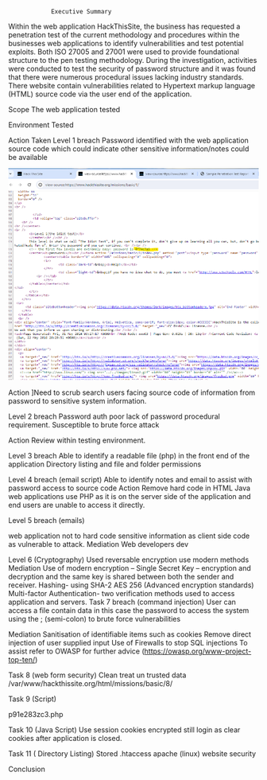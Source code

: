 

                Executive Summary

Within the web application HackThisSite, the business has requested a penetration test of the current methodology and procedures within the businesses web applications to identify vulnerabilities and test potential exploits. Both ISO 27005 and 27001 were used to provide foundational structure to the pen testing methodology.
During the investigation, activities were conducted to test the security of password structure and it was found that there were numerous procedural issues lacking industry standards.  There website contain vulnerabilities related to Hypertext markup language (HTML) source code via the user end of the application. 


Scope
The web application tested 


Environment Tested 

Action Taken
Level 1 breach 
Password identified with the web application source code which could indicate other sensitive information/notes could be available

![alt text](Images/Task_1_Spassword.png)

Action
]Need to scrub search users facing source code of information from password to sensitive system information.

Level 2 breach
Password auth poor lack of password procedural requirement.
Susceptible to brute force attack

Action
Review within testing environment. 

Level 3 breach
Able to identify a readable file (php) in the front end of the application 
Directory listing and file and folder permissions

Level 4 breach (email script)
Able to identify notes and email to assist with password access to source code 
Action
Remove hard code in HTML Java web applications  use PHP as it is on the server side of the application and end users are unable to access it directly.

Level 5 breach (emails)

web application not to hard code sensitive information as client side code as vulnerable to attack.
Mediation 
 	Web developers dev

Level 6 (Cryptography)
Used reversable encryption use modern methods 
Mediation
Use of modern encryption – 
Single Secret Key – encryption and decryption and the same key is shared between both the sender and receiver.
Hashing- using SHA-2 AES 256 (Advanced encryption standards)
Multi-factor Authentication- two verification methods used to access application and servers.
Task 7 breach (command injection)
User can access a file contain data in this case the password to access the system using the ; (semi-colon) to brute force vulnerabilities

Mediation 
Sanitisation of identifiable items such as cookies 
Remove direct injection of user supplied input
Use of Firewalls to stop SQL injections 
To assist refer to OWASP for further advice (https://owasp.org/www-project-top-ten/)

Task 8 (web form security)
Clean treat un trusted data <!--#exec cmd="ls ../" -->
/var/www/hackthissite.org/html/missions/basic/8/

Task 9 (Script)

<!--#exec cmd="ls ../../9" -->

 p91e283zc3.php


Task 10 (Java Script)
Use session cookies encrypted still login as clear cookies after application is closed. 

Task 11 ( Directory Listing)
Stored .htaccess apache (linux) website security 


  Conclusion
